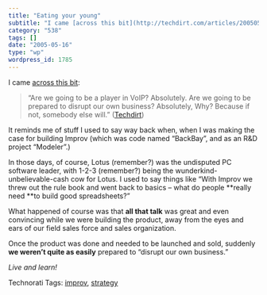 ```yaml
---
title: "Eating your young"
subtitle: "I came [across this bit](http://techdirt.com/articles/20050516/0032240_F.shtml):"
category: "538"
tags: []
date: "2005-05-16"
type: "wp"
wordpress_id: 1785
---
```

I came [across this bit](http://techdirt.com/articles/20050516/0032240_F.shtml):

> “Are we going to be a player in VoIP? Absolutely. Are we going to be prepared to disrupt our own business? Absolutely, Why? Because if not, somebody else will.” ([Techdirt](http://techdirt.com/articles/20050516/0032240_F.shtml))

It reminds me of stuff I used to say way back when, when I was making the case for building Improv (which was code named “BackBay”, and as an R&D project “Modeler”.)

In those days, of course, Lotus (remember?) was the undisputed PC software leader, with 1-2-3 (remember?) being the wunderkind-unbelievable-cash cow for Lotus. I used to say things like “With Improv we threw out the rule book and went back to basics – what do people **really need **to build good spreadsheets?”

What happened of course was that **all that talk** was great and even convincing while we were building the product, away from the eyes and ears of our field sales force and sales organization. 

Once the product was done and needed to be launched and sold, suddenly **we weren’t quite as easily** prepared to “disrupt our own business.”

*Live and learn!*

Technorati Tags: [improv](http://technorati.com/tag/improv), [strategy](http://technorati.com/tag/strategy)